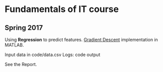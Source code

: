 # Fundamentals of IT course
## Spring 2017

Using **Regression** to predict features.
[Gradient Descent](https://en.wikipedia.org/wiki/Gradient_descent) implementation in MATLAB.

Input data in code/data.csv
Logs: code output

See the Report.


